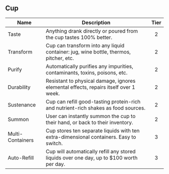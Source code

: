 ## Cup

 **Name**         | **Description**                                                                          | **Tier** 
------------------|------------------------------------------------------------------------------------------|:--------:
 Taste            | Anything drank directly or poured from the cup tastes 100% better.                       | 2        
 Transform        | Cup can transform into any liquid container: jug, wine bottle, thermos, pitcher, etc.    | 2        
 Purify           | Automatically purifies any impurities, contaminants, toxins, poisons, etc.               | 2        
 Durability       | Resistant to physical damage, ignores elemental effects, repairs itself over 1 week.     | 2        
 Sustenance       | Cup can refill good-tasting protein-rich and nutrient-rich shakes as food sources.       | 2        
 Summon           | User can instantly summon the cup to their hand, or back to their inventory.             | 2        
 Multi-Containers | Cup stores ten separate liquids with ten extra-dimensional containers. Easy to switch.   | 3        
 Auto-Refill      | Cup will automatically refill any stored liquids over one day, up to $100 worth per day. | 3        
